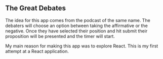 ## The Great Debates
The idea for this app comes from the podcast of the same name. The debaters will choose an option between taking the affirmative or the negative. Once they have selected their position and hit submit their proposition will be presented and the timer will start.

My main reason for making this app was to explore React. This is my first attempt at a React application.
